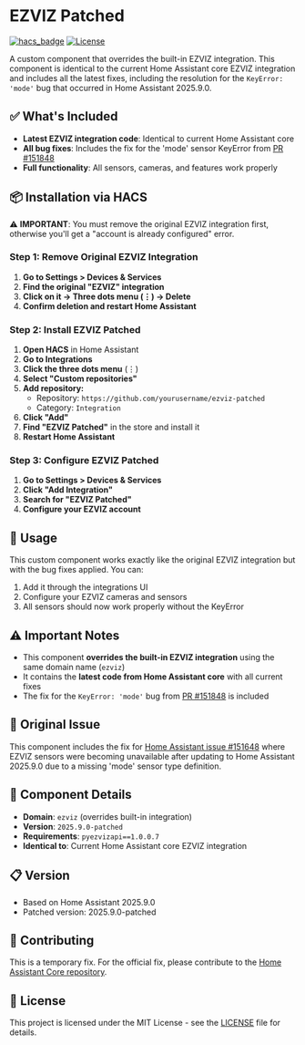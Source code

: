 # EZVIZ Patched

[![hacs_badge](https://img.shields.io/badge/HACS-Custom-orange.svg)](https://github.com/custom-components/hacs)
[![License](https://img.shields.io/badge/license-MIT-blue.svg)](LICENSE)

A custom component that overrides the built-in EZVIZ integration. This component is identical to the current Home Assistant core EZVIZ integration and includes all the latest fixes, including the resolution for the `KeyError: 'mode'` bug that occurred in Home Assistant 2025.9.0.

## ✅ What's Included

- **Latest EZVIZ integration code**: Identical to current Home Assistant core
- **All bug fixes**: Includes the fix for the 'mode' sensor KeyError from [PR #151848](https://github.com/home-assistant/core/pull/151848)
- **Full functionality**: All sensors, cameras, and features work properly

## 📦 Installation via HACS

⚠️ **IMPORTANT**: You must remove the original EZVIZ integration first, otherwise you'll get a "account is already configured" error.

### Step 1: Remove Original EZVIZ Integration

1. **Go to Settings > Devices & Services**
2. **Find the original "EZVIZ" integration**
3. **Click on it → Three dots menu (⋮) → Delete**
4. **Confirm deletion and restart Home Assistant**

### Step 2: Install EZVIZ Patched

1. **Open HACS** in Home Assistant
2. **Go to Integrations**
3. **Click the three dots menu** (⋮)
4. **Select "Custom repositories"**
5. **Add repository:**
   - Repository: `https://github.com/yourusername/ezviz-patched`
   - Category: `Integration`
6. **Click "Add"**
7. **Find "EZVIZ Patched"** in the store and install it
8. **Restart Home Assistant**

### Step 3: Configure EZVIZ Patched

1. **Go to Settings > Devices & Services**
2. **Click "Add Integration"**
3. **Search for "EZVIZ Patched"**
4. **Configure your EZVIZ account**

## 🚀 Usage

This custom component works exactly like the original EZVIZ integration but with the bug fixes applied. You can:

1. Add it through the integrations UI
2. Configure your EZVIZ cameras and sensors
3. All sensors should now work properly without the KeyError

## ⚠️ Important Notes

- This component **overrides the built-in EZVIZ integration** using the same domain name (`ezviz`)
- It contains the **latest code from Home Assistant core** with all current fixes
- The fix for the `KeyError: 'mode'` bug from [PR #151848](https://github.com/home-assistant/core/pull/151848) is included

## 🔗 Original Issue

This component includes the fix for [Home Assistant issue #151648](https://github.com/home-assistant/core/issues/151648) where EZVIZ sensors were becoming unavailable after updating to Home Assistant 2025.9.0 due to a missing 'mode' sensor type definition.

## 📝 Component Details

- **Domain**: `ezviz` (overrides built-in integration)
- **Version**: `2025.9.0-patched`
- **Requirements**: `pyezvizapi==1.0.0.7`
- **Identical to**: Current Home Assistant core EZVIZ integration

## 📋 Version

- Based on Home Assistant 2025.9.0
- Patched version: 2025.9.0-patched

## 🤝 Contributing

This is a temporary fix. For the official fix, please contribute to the [Home Assistant Core repository](https://github.com/home-assistant/core).

## 📄 License

This project is licensed under the MIT License - see the [LICENSE](LICENSE) file for details.
